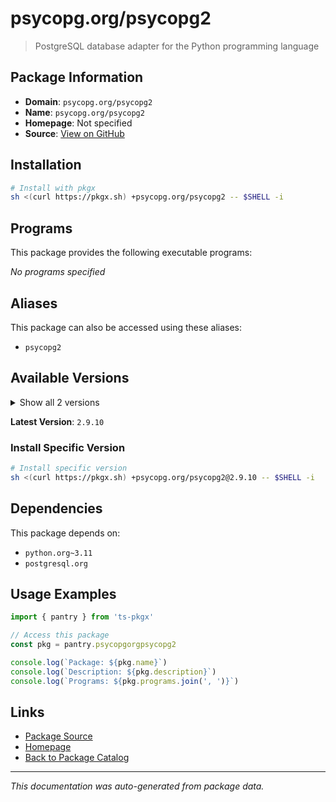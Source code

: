 # psycopg.org/psycopg2

> PostgreSQL database adapter for the Python programming language

## Package Information

- **Domain**: `psycopg.org/psycopg2`
- **Name**: `psycopg.org/psycopg2`
- **Homepage**: Not specified
- **Source**: [View on GitHub](https://github.com/pkgxdev/pantry/tree/main/projects/psycopg.org/psycopg2/package.yml)

## Installation

```bash
# Install with pkgx
sh <(curl https://pkgx.sh) +psycopg.org/psycopg2 -- $SHELL -i
```

## Programs

This package provides the following executable programs:

*No programs specified*

## Aliases

This package can also be accessed using these aliases:

- `psycopg2`

## Available Versions

<details>
<summary>Show all 2 versions</summary>

- `2.9.10`, `2.9.9`

</details>

**Latest Version**: `2.9.10`

### Install Specific Version

```bash
# Install specific version
sh <(curl https://pkgx.sh) +psycopg.org/psycopg2@2.9.10 -- $SHELL -i
```

## Dependencies

This package depends on:

- `python.org~3.11`
- `postgresql.org`

## Usage Examples

```typescript
import { pantry } from 'ts-pkgx'

// Access this package
const pkg = pantry.psycopgorgpsycopg2

console.log(`Package: ${pkg.name}`)
console.log(`Description: ${pkg.description}`)
console.log(`Programs: ${pkg.programs.join(', ')}`)
```

## Links

- [Package Source](https://github.com/pkgxdev/pantry/tree/main/projects/psycopg.org/psycopg2/package.yml)
- [Homepage](#)
- [Back to Package Catalog](../package-catalog.md)

---

*This documentation was auto-generated from package data.*

